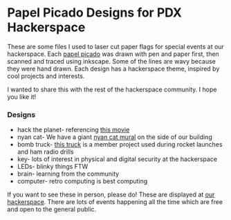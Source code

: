 # Papel Picado Designs for PDX Hackerspace

These are some files I used to laser cut paper flags for special events at our hackerspace. Each [papel picado](https://en.wikipedia.org/wiki/Papel_picado "papel picado") was drawn with pen and paper first, then scanned and traced using inkscape. Some of the lines are wavy because they were hand drawn. Each design has a hackerspace theme, inspired by cool projects and interests.  

I wanted to share this with the rest of the hackerspace community. I hope you like it!

### Designs

  * hack the planet- referencing [this movie](https://en.wikipedia.org/wiki/Hackers_(film) "Hackers")
  * nyan cat- We have a giant [nyan cat mural](images/nyan-cat-mural.jpg?raw=true "mural") on the side of our building
  * bomb truck- [this truck](images/bomb-truck.jpg?raw=true "truck") is a member project used during rocket launches and ham radio drills
  * key- lots of interest in physical and digital security at the hackerspace
  * LEDs- blinky things FTW
  * brain- learning from the community
  * computer- retro computing is best computing
  
If you want to see these in person, please do! These are displayed at [our hackerspace](http://pdxhackerspace.org "PDX Hackerspace"). There are lots of events happening all the time which are free and open to the general public. 
